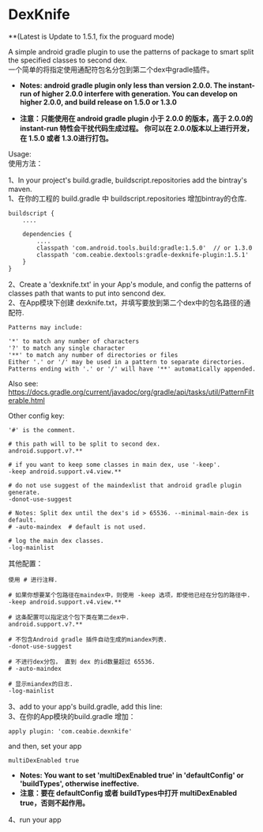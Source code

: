 # DexKnife
**(Latest is Update to 1.5.1, fix the proguard mode)

A simple android gradle plugin to use the patterns of package to smart split the specified classes to second dex.<br/>
一个简单的将指定使用通配符包名分包到第二个dex中gradle插件。

- **Notes: android gradle plugin only less than version 2.0.0. The instant-run of higher 2.0.0 interfere with generation.
           You can develop on higher 2.0.0, and build release on 1.5.0 or 1.3.0**

- **注意：只能使用在 android gradle plugin 小于 2.0.0 的版本，高于 2.0.0的instant-run 特性会干扰代码生成过程。
          你可以在 2.0.0版本以上进行开发，在 1.5.0 或者 1.3.0进行打包。**

Usage:<br/>
使用方法：

1、In your project's build.gradle, buildscript.repositories add the bintray's maven.<br/>
1、在你的工程的 build.gradle 中 buildscript.repositories 增加bintray的仓库.<br/>

    buildscript {
        ....

        dependencies {
            ....
            classpath 'com.android.tools.build:gradle:1.5.0'  // or 1.3.0
            classpath 'com.ceabie.dextools:gradle-dexknife-plugin:1.5.1'
        }
    }

2、Create a 'dexknife.txt' in your App's module, and config the patterns of classes path that wants to put into sencond dex.<br/>
2、在App模块下创建 dexknife.txt，并填写要放到第二个dex中的包名路径的通配符.

    Patterns may include:

    '*' to match any number of characters
    '?' to match any single character
    '**' to match any number of directories or files
    Either '.' or '/' may be used in a pattern to separate directories.
    Patterns ending with '.' or '/' will have '**' automatically appended.


Also see: https://docs.gradle.org/current/javadoc/org/gradle/api/tasks/util/PatternFilterable.html


Other config key:

    '#' is the comment.

    # this path will to be split to second dex.
    android.support.v?.**

    # if you want to keep some classes in main dex, use '-keep'.
    -keep android.support.v4.view.**

    # do not use suggest of the maindexlist that android gradle plugin generate.
    -donot-use-suggest

    # Notes: Split dex until the dex's id > 65536. --minimal-main-dex is default.
    # -auto-maindex  # default is not used.

    # log the main dex classes.
    -log-mainlist


其他配置：

    使用 # 进行注释.

    # 如果你想要某个包路径在maindex中，则使用 -keep 选项，即使他已经在分包的路径中.
    -keep android.support.v4.view.**

    # 这条配置可以指定这个包下类在第二dex中.
    android.support.v?.**

    # 不包含Android gradle 插件自动生成的miandex列表.
    -donot-use-suggest

    # 不进行dex分包， 直到 dex 的id数量超过 65536.
    # -auto-maindex

    # 显示miandex的日志.
    -log-mainlist


3、add to your app's build.gradle, add this line:<br/>
3、在你的App模块的build.gradle 增加：

    apply plugin: 'com.ceabie.dexnkife'

and then, set your app

    multiDexEnabled true

   - **Notes: You want to set 'multiDexEnabled true' in 'defaultConfig' or 'buildTypes', otherwise ineffective.**
   - **注意：要在 defaultConfig 或者 buildTypes中打开 multiDexEnabled true，否则不起作用。**

4、run your app


